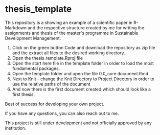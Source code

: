 # thesis_template
This repository is a showing an example of a scientific paper in R-Markdown and the respective structure created by me for writing the assignments and thesis of the master's programme in Sustainable Development Management. 

1. Click on the green button Code and download the repository as zip file and the extract all files to the desired working directory. 
2. Open the thesis_template.Rproj file
3. Open the start here file in the template folder in order to load the most fundamental packages.
4. Open the template folder and open the file 0.0_core document.Rmd
5. Next to Knit - change the Knit Directory to Project Directory in order to use the relative paths of the document
6. And now there is the first document created which should look like a first thesis.

Best of success for developing your own project. 

If you have any questions, you can also reach out to me. 

This project is still under development and not officially approved by any institution. 



